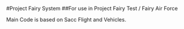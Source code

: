 #Project Fairy System
##For use in Project Fairy Test / Fairy Air Force

Main Code is based on Sacc Flight and Vehicles.

